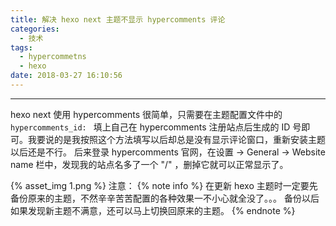 ```yaml
---
title: 解决 hexo next 主题不显示 hypercomments 评论
categories:
  - 技术
tags:
  - hypercommetns
  - hexo
date: 2018-03-27 16:10:56
---
```


---

hexo next 使用 hypercomments 很简单，只需要在主题配置文件中的 `hypercomments_id: ` 填上自己在 hypercomments 注册站点后生成的 ID 号即可。我要说的是我按照这个方法填写以后却总是没有显示评论窗口，重新安装主题以后还是不行。
后来登录 hypercomments 官网，在设置 -> General -> Website name 栏中，发现我的站点名多了一个 "/" ，删掉它就可以正常显示了。

{% asset_img 1.png %}
注意：
{% note info %}
在更新 hexo 主题时一定要先备份原来的主题，不然辛辛苦苦配置的各种效果一不小心就全没了。。。
备份以后如果发现新主题不满意，还可以马上切换回原来的主题。
{% endnote %}
